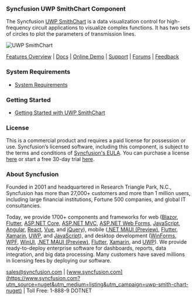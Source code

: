 ### Syncfusion UWP SmithChart Component
The Syncfusion [UWP SmithChart](https://www.syncfusion.com/uwp-ui-controls/smithchart?utm_source=nuget&utm_medium=listing&utm_campaign=uwp-smith-chart-nuget) is a data visualization control for high-frequency circuit applications to visualize complex functions. It has two sets of circles to plot the parameters of transmission lines.

![UWP SmithChart](https://cdn.syncfusion.com/nuget-readme/uwp/uwp_smithchart.png)

[Features Overview](https://www.syncfusion.com/uwp-ui-controls/smithchart?utm_source=nuget&utm_medium=listing&utm_campaign=uwp-smith-chart-nuget) | [Docs](https://help.syncfusion.com/uwp/smith-chart/getting-started?utm_source=nuget&utm_medium=listing&utm_campaign=uwp-smith-chart-nuget?utm_source=nuget&utm_medium=listing&utm_campaign=uwp-smith-chart-nuget) | [Online Demo](https://github.com/syncfusion/uwp-demos?utm_source=nuget&utm_medium=listing&utm_campaign=uwp-smith-chart-nuget) | [Support](https://www.syncfusion.com/support/directtrac/incidents/newincident?utm_source=nuget&utm_medium=listing&utm_campaign=uwp-smith-chart-nuget) | [Forums](https://www.syncfusion.com/forums/uwp?utm_source=nuget&utm_medium=listing&utm_campaign=uwp-smith-chart-nuget) | [Feedback](https://www.syncfusion.com/feedback/uwp?utm_source=nuget&utm_medium=listing&utm_campaign=uwp-smith-chart-nuget)

### System Requirements

* [System Requirements](https://help.syncfusion.com/uwp/installation-and-upgrade/system-requirements?utm_source=nuget&utm_medium=listing&utm_campaign=uwp-smith-chart-nuget)

### Getting Started

* [Getting Started with UWP SmithChart](https://help.syncfusion.com/uwp/smith-chart/getting-started?utm_source=nuget&utm_medium=listing&utm_campaign=uwp-smith-chart-nuget?utm_source=nuget&utm_medium=listing&utm_campaign=uwp-smith-chart-nuget)

### License

This is a commercial product and requires a paid license for possession or use. Syncfusion’s licensed software, including this component, is subject to the terms and conditions of [Syncfusion's EULA](https://www.syncfusion.com/eula/es/?utm_source=nuget&utm_medium=listing&utm_campaign=uwp-smith-chart-nuget). You can purchase a license [here](https://www.syncfusion.com/sales/products?utm_source=nuget&utm_medium=listing&utm_campaign=uwp-smith-chart-nuget) or start a free 30-day trial [here](https://www.syncfusion.com/account/manage-trials/start-trials?utm_source=nuget&utm_medium=listing&utm_campaign=uwp-smith-chart-nuget).

### About Syncfusion

Founded in 2001 and headquartered in Research Triangle Park, N.C., Syncfusion has more than 27,000+ customers and more than 1 million users, including large financial institutions, Fortune 500 companies, and global IT consultancies.
 
Today, we provide 1700+ components and frameworks for web ([Blazor](https://www.syncfusion.com/blazor-components?utm_source=nuget&utm_medium=listing&utm_campaign=uwp-smith-chart-nuget), [Flutter](https://www.syncfusion.com/flutter-widgets?utm_source=nuget&utm_medium=listing&utm_campaign=uwp-smith-chart-nuget), [ASP.NET Core](https://www.syncfusion.com/aspnet-core-ui-controls?utm_source=nuget&utm_medium=listing&utm_campaign=uwp-smith-chart-nuget), [ASP.NET MVC](https://www.syncfusion.com/aspnet-mvc-ui-controls?utm_source=nuget&utm_medium=listing&utm_campaign=uwp-smith-chart-nuget), [ASP.NET Web Forms](https://www.syncfusion.com/jquery/aspnet-webforms-ui-controls?utm_source=nuget&utm_medium=listing&utm_campaign=uwp-smith-chart-nuget), [JavaScript](https://www.syncfusion.com/javascript-ui-controls?utm_source=nuget&utm_medium=listing&utm_campaign=uwp-smith-chart-nuget), [Angular](https://www.syncfusion.com/angular-ui-components?utm_source=nuget&utm_medium=listing&utm_campaign=uwp-smith-chart-nuget), [React](https://www.syncfusion.com/react-ui-components?utm_source=nuget&utm_medium=listing&utm_campaign=uwp-smith-chart-nuget), [Vue](https://www.syncfusion.com/vue-ui-components?utm_source=nuget&utm_medium=listing&utm_campaign=uwp-smith-chart-nuget), and [jQuery](https://www.syncfusion.com/jquery-ui-widgets?utm_source=nuget&utm_medium=listing&utm_campaign=uwp-smith-chart-nuget)), mobile ([.NET MAUI (Preview)](https://www.syncfusion.com/maui-controls?utm_source=nuget&utm_medium=listing&utm_campaign=uwp-smith-chart-nuget), [Flutter](https://www.syncfusion.com/flutter-widgets?utm_source=nuget&utm_medium=listing&utm_campaign=uwp-smith-chart-nuget), [Xamarin](https://www.syncfusion.com/xamarin-ui-controls?utm_source=nuget&utm_medium=listing&utm_campaign=uwp-smith-chart-nuget), [UWP](https://www.syncfusion.com/uwp-ui-controls?utm_source=nuget&utm_medium=listing&utm_campaign=uwp-smith-chart-nuget), and [JavaScript](https://www.syncfusion.com/javascript-ui-controls?utm_source=nuget&utm_medium=listing&utm_campaign=uwp-smith-chart-nuget)), and desktop development ([WinForms](https://www.syncfusion.com/winforms-ui-controls?utm_source=nuget&utm_medium=listing&utm_campaign=uwp-smith-chart-nuget), [WPF](https://www.syncfusion.com/wpf-controls?utm_source=nuget&utm_medium=listing&utm_campaign=uwp-smith-chart-nuget), [WinUI](https://www.syncfusion.com/winui-controls?utm_source=nuget&utm_medium=listing&utm_campaign=uwp-smith-chart-nuget), [.NET MAUI (Preview)](https://www.syncfusion.com/maui-controls?utm_source=nuget&utm_medium=listing&utm_campaign=uwp-smith-chart-nuget), [Flutter](https://www.syncfusion.com/flutter-widgets?utm_source=nuget&utm_medium=listing&utm_campaign=uwp-smith-chart-nuget), [Xamarin](https://www.syncfusion.com/xamarin-ui-controls?utm_source=nuget&utm_medium=listing&utm_campaign=uwp-smith-chart-nuget), and [UWP](https://www.syncfusion.com/uwp-ui-controls?utm_source=nuget&utm_medium=listing&utm_campaign=uwp-smith-chart-nuget)). We provide ready-to-deploy enterprise software for dashboards, reports, data integration, and big data processing. Many customers have saved millions in licensing fees by deploying our software.

[sales@syncfusion.com](mailto:sales@syncfusion.com?Subject=Syncfusion%20UWP%20SmithChart-%20NuGet) | [www.syncfusion.com](https://www.syncfusion.com?utm_source=nuget&utm_medium=listing&utm_campaign=uwp-smith-chart-nuget) | Toll Free: 1-888-9 DOTNET